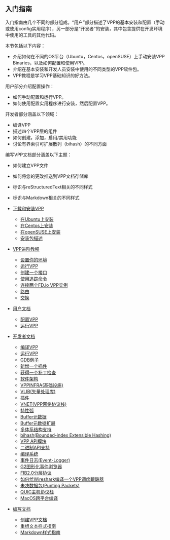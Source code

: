 ## 入门指南
入门指南由几个不同的部分组成。“用户”部分描述了VPP的基本安装和配置（手动或使用config实用程序），另一部分是“开发者”的安装，其中包含提供在开发环境中使用的工具的其他代码。

本节包括以下内容：
* 介绍如何在不同的OS平台（Ubuntu，Centos，openSUSE）上手动安装VPP Binaries，以及如何配置和使用VPP。
* 介绍在基本安装和开发人员安装中使用的不同类型的VPP软件包。
* VPP教程是学习VPP基础知识的好方法。

用户部分介绍配置操作：
* 如何手动配置和运行VPP。
* 如何使用配置实用程序进行安装，然后配置VPP。

开发者部分涵盖以下领域：
* 编译VPP
* 描述四个VPP层的组件
* 如何创建，添加，启用/禁用功能
* 讨论有界索引可扩展散列（bihash）的不同方面

编写VPP文档部分涵盖以下主题：
* 如何建立VPP文件
* 如何将您的更改推送到VPP文档存储库
* 标识与reStructuredText相关的不同样式
* 标识与Markdown相关的不同样式

* [下载和安装VPP]()
  - [在Ubuntu上安装]()
  - [在Centos上安装]()
  - [在openSUSE上安装]()
  - [安装包描述]()
* [VPP进阶教程](https://github.com/penybai/vpp-docs/blob/master/Getting-Started/Progressive-VPP-Tutorial/Progressive-VPP-Tutorial.md)
  - [设置你的环境]()
  - [运行VPP]()
  - [创建一个接口]()
  - [使用追踪命令]()
  - [连接两个FD.io VPP实例]()
  - [路由](https://github.com/penybai/vpp-docs/blob/master/Getting-Started/Progressive-VPP-Tutorial/Routing/Routing.md)
  - [交换](https://github.com/penybai/vpp-docs/blob/master/Getting-Started/Progressive-VPP-Tutorial/Switching/Switching.md)
* [用户文档]()
  - [配置VPP]()
  - [运行VPP]()
* [开发者文档]()
  - [编译VPP]()
  - [运行VPP]()
  - [GDB例子]()
  - [新增一个插件]()
  - [获得一个补丁检查]()
  - [软件架构]()
  - [VPPINFRA(基础设施)]()
  - [VLIB(矢量处理库)]()
  - [插件]()
  - [VNET(VPP网络协议栈)]()
  - [特性弧]()
  - [Buffer元数据]()
  - [Buffer元数据扩展]()
  - [多体系结构支持]()
  - [bihash(Bounded-index Extensible Hashing)]()
  - [VPP API模块]()
  - [二进制API支持]()
  - [编译系统]()
  - [事件日志(Event-Logger)]()
  - [G2图形化事件浏览器]()
  - [FIB2.0分层协议](https://github.com/penybai/vpp-docs/blob/master/Getting-Started/For-Developers/FIB-2_0-Hierarchical-Protocol-Independent/FIB-2_0-Hierarchical-Protocol-Independent.md)
  - [如何给Wireshark编译一个VPP调度跟踪器]()
  - [未决数据包(Punting Packets)](https://github.com/penybai/vpp-docs/blob/master/Getting-Started/For-Developers/Punting-Packets/Punting-Packets.md)
  - [QUIC主机协议栈]()
  - [MacOS跨平台编译]()
* [编写文档](https://github.com/penybai/vpp-docs/blob/master/Writting-Documents.md)
  - [创建VPP文档]()
  - [重组文本样式指南]()
  - [Markdown样式指南]()
